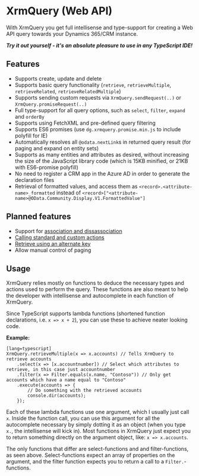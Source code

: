 XrmQuery (Web API)
==================

With XrmQuery you get full intellisense and type-support for creating a Web API query towards your Dynamics 365/CRM instance.


***Try it out yourself - it's an absolute pleasure to use in any TypeScript IDE!***

Features
--------
* Supports create, update and delete
* Supports basic query functionality (`retrieve`, `retrieveMultiple`, `retrieveRelated`, `retrieveRelatedMultiple`)
* Supports sending custom requests via `XrmQuery.sendRequest(..)` or `XrmQuery.promiseRequest(..)`
* Full type-support for all query options, such as `select`, `filter`, `expand` and `orderBy`
* Supports using FetchXML and pre-defined query filtering
* Supports ES6 promises (use `dg.xrmquery.promise.min.js` to include polyfill for IE)
* Automatically resolves all `@odata.nextLink`s in returned query result (for paging and expand on entity sets)
* Supports as many entities and attributes as desired, without increasing the size of the JavaScript library code 
  (which is 15KB minified, or 21KB with ES6-promise polyfill)
* No need to register a CRM app in the Azure AD in order to generate the declaration files
* Retrieval of formatted values, and access them as `<record>.<attribute-name>_formatted` instead of 
  `<record>["<attribute-name>@OData.Community.Display.V1.FormattedValue"]`


Planned features
----------------

* Support for [association and dissassociation](https://msdn.microsoft.com/en-us/library/mt607875.aspx)
* [Calling standard and custom actions](https://msdn.microsoft.com/en-us/library/mt607600.aspx)
* [Retrieve using an alternate key](https://msdn.microsoft.com/en-us/library/mt607871.aspx#Anchor_3)
* Allow manual control of paging


Usage
----------

XrmQuery relies mostly on functions to deduce the necessary types and actions used to perform the query. 
These functions are also meant to help the developer with intellisense and autocomplete in each function of XrmQuery.

Since TypeScript supports lambda functions (shortened function declarations, i.e. `x => x + 2`), you can use these 
to achieve neater looking code.

**Example:**

    [lang=typescript]
    XrmQuery.retrieveMultiple(x => x.accounts) // Tells XrmQuery to retrieve accounts
        .select(x => [x.accountnumber]) // Select which attributes to retrieve, in this case just accountnumber
        .filter(x => Filter.equals(x.name, "Contoso")) // Only get accounts which have a name equal to "Contoso"
        .execute(accounts => { 
            // Do something with the retrieved accounts
            console.dir(accounts);
        });

Each of these lambda functions use one argument, which I usually just call `x`. Inside the function call, you can use this
argument for all the autocomplete necessary by simply dotting it as an object (when you type `x.`, the intellisense will kick in).
Most functions in XrmQuery just expect you to return something directly on the argument object, like: `x => x.accounts`.

The only functions that differ are select-functions and and filter-functions, as seen above. 
Select-functions expect an array of properties on the argument, and the filter function expects you to return a call to a `Filter.`-functions.

